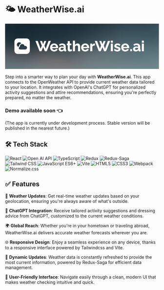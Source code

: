 # 🌤 WeatherWise.ai

![Header](/weatherwise_header.png)

Step into a smarter way to plan your day with **WeatherWise.ai**. This app connects to the OpenWeather API to provide current weather data tailored to your location. It integrates with OpenAI's ChatGPT for personalized activity suggestions and attire recommendations, ensuring you're perfectly prepared, no matter the weather.

### Demo available soon 👈

(The app is currently under development process. Stable version will be published in the nearest future.)

## 🛠 Tech Stack

![React](https://img.shields.io/badge/React-61DAFB.svg?style=for-the-badge&logo=react&logoColor=black)
![Open AI API](https://img.shields.io/badge/OpenAI_API-0d9488.svg?style=for-the-badge&logo=openai&logoColor=white)
![TypeScript](https://img.shields.io/badge/TypeScript-3178C6.svg?style=for-the-badge&logo=typescript&logoColor=white)
![Redux](https://img.shields.io/badge/Redux-764ABC.svg?style=for-the-badge&logo=redux&logoColor=white)
![Redux-Saga](https://img.shields.io/badge/Redux_Saga-999999.svg?style=for-the-badge&logo=redux-saga&logoColor=white)
![Tailwind CSS](https://img.shields.io/badge/Tailwind_CSS-06B6D4.svg?style=for-the-badge&logo=tailwind-css&logoColor=white)
![JavaScript ES6+](https://img.shields.io/badge/JavaScript_ES6+-F7DF1E.svg?style=for-the-badge&logo=javascript&logoColor=black)
![Vite](https://img.shields.io/badge/Vite-B73BFE.svg?style=for-the-badge&logo=vite&logoColor=white)
![HTML5](https://img.shields.io/badge/HTML5-E34F26.svg?style=for-the-badge&logo=html5&logoColor=white)
![CSS3](https://img.shields.io/badge/CSS3-1572B6.svg?style=for-the-badge&logo=css3&logoColor=white)
![Webpack](https://img.shields.io/badge/Webpack-8DD6F9.svg?style=for-the-badge&logo=webpack&logoColor=black)
![Normalize.css](https://img.shields.io/badge/Normalize.css-E36E5F.svg?style=for-the-badge&logo=normalize.css&logoColor=white)

## ✅ Features

📍 **Weather Updates**: Get real-time weather updates based on your geolocation, ensuring you're always aware of what's outside.

🤖 **ChatGPT Integration**: Receive tailored activity suggestions and dressing advice from ChatGPT, customized to the current weather conditions.

🌍 **Global Reach**: Whether you're in your hometown or traveling abroad, WeatherWise.ai delivers accurate weather forecasts wherever you are.

🌐 **Responsive Design**: Enjoy a seamless experience on any device, thanks to a responsive interface powered by Tailwindcss and Vite.

🔄 **Dynamic Updates**: Weather data is constantly refreshed to provide the most current information, powered by Redux-Saga for efficient data management.

📱 **User-Friendly Interface**: Navigate easily through a clean, modern UI that makes weather checking intuitive and quick.
